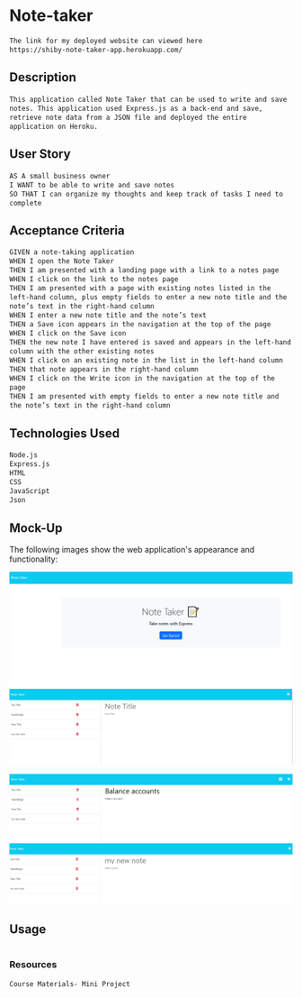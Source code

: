 # Note-taker

```
The link for my deployed website can viewed here
https://shiby-note-taker-app.herokuapp.com/
```

## Description

```
This application called Note Taker that can be used to write and save notes. This application used Express.js as a back-end and save, retrieve note data from a JSON file and deployed the entire application on Heroku.
```

## User Story

```
AS A small business owner
I WANT to be able to write and save notes
SO THAT I can organize my thoughts and keep track of tasks I need to complete
```

## Acceptance Criteria

```
GIVEN a note-taking application
WHEN I open the Note Taker
THEN I am presented with a landing page with a link to a notes page
WHEN I click on the link to the notes page
THEN I am presented with a page with existing notes listed in the left-hand column, plus empty fields to enter a new note title and the note’s text in the right-hand column
WHEN I enter a new note title and the note’s text
THEN a Save icon appears in the navigation at the top of the page
WHEN I click on the Save icon
THEN the new note I have entered is saved and appears in the left-hand column with the other existing notes
WHEN I click on an existing note in the list in the left-hand column
THEN that note appears in the right-hand column
WHEN I click on the Write icon in the navigation at the top of the page
THEN I am presented with empty fields to enter a new note title and the note’s text in the right-hand column
```

## Technologies Used

```
Node.js
Express.js
HTML
CSS
JavaScript
Json
```

## Mock-Up

The following images show the web application's appearance and functionality:

![Landing Page](./images/image1.png)
![Existing notes are listed in the left-hand column with empty fields on the right-hand side for the new note’s title and text](./images/image2.png)

![Note titled “Balance accounts” reads, “Balance accounty,” with other notes listed on the left.](./images/image3.png)
![Note listed in the left-hand side appears in the right-hand side column ](./images/image4.png)

## Usage

```

```

### Resources

```
Course Materials- Mini Project

```
